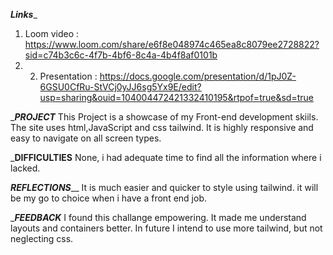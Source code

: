 ___Links____
1. Loom video : https://www.loom.com/share/e6f8e048974c465ea8c8079ee2728822?sid=c74b3c6c-4f7b-4bf6-8c4a-4b4f8af0101b
2. 2. Presentation : https://docs.google.com/presentation/d/1pJ0Z-6GSU0CfRu-StVCj0yJJ6sg5Yx9E/edit?usp=sharing&ouid=104004472421332410195&rtpof=true&sd=true


______PROJECT_____
This Project is a showcase of my Front-end development skiils. The site uses html,JavaScript and css tailwind. It is highly responsive and easy to navigate on all screen types.

_______DIFFICULTIES______
None, i had adequate time to find all the information where i lacked.

_____REFLECTIONS_______
It is much easier and quicker to style using tailwind. it will be my go to choice when i have a front end job.

______FEEDBACK_____
I found this challange empowering. It made me understand layouts and containers better.
In future I intend to use more tailwind, but not neglecting css.
